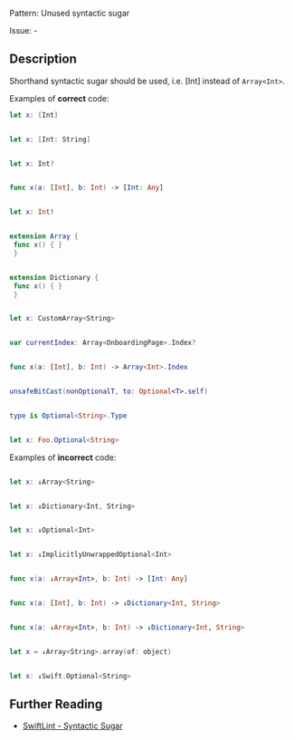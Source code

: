 Pattern: Unused syntactic sugar

Issue: -

## Description

Shorthand syntactic sugar should be used, i.e. [Int] instead of `Array<Int>`.

Examples of **correct** code:
```swift
let x: [Int]


let x: [Int: String]


let x: Int?


func x(a: [Int], b: Int) -> [Int: Any]


let x: Int!


extension Array { 
 func x() { } 
 }


extension Dictionary { 
 func x() { } 
 }


let x: CustomArray<String>


var currentIndex: Array<OnboardingPage>.Index?


func x(a: [Int], b: Int) -> Array<Int>.Index


unsafeBitCast(nonOptionalT, to: Optional<T>.self)


type is Optional<String>.Type


let x: Foo.Optional<String>

```
Examples of **incorrect** code:
```swift

let x: ↓Array<String>


let x: ↓Dictionary<Int, String>


let x: ↓Optional<Int>


let x: ↓ImplicitlyUnwrappedOptional<Int>


func x(a: ↓Array<Int>, b: Int) -> [Int: Any]


func x(a: [Int], b: Int) -> ↓Dictionary<Int, String>


func x(a: ↓Array<Int>, b: Int) -> ↓Dictionary<Int, String>


let x = ↓Array<String>.array(of: object)


let x: ↓Swift.Optional<String>

```

## Further Reading

* [SwiftLint - Syntactic Sugar](https://realm.github.io/SwiftLint/syntactic_sugar.html)